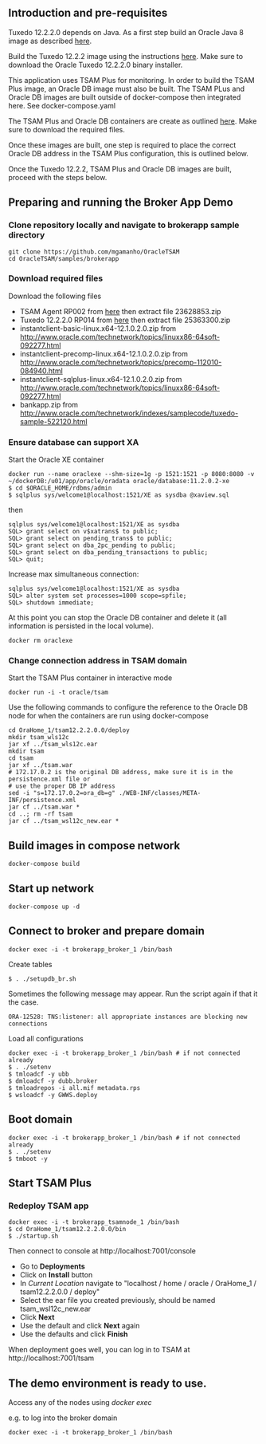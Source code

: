 ## Introduction and pre-requisites

Tuxedo 12.2.2.0 depends on Java. As a first step build an Oracle Java 8 image as described [here](https://github.com/oracle/docker-images/tree/master/OracleJava).

Build the Tuxedo 12.2.2 image using the instructions [here](https://github.com/oracle/docker-images/tree/master/OracleTuxedo). Make sure to download the Oracle Tuxedo 12.2.2.0 binary installer.

This application uses TSAM Plus for monitoring. In order to build the TSAM Plus image, an Oracle DB image must also be built. The TSAM PLus and Oracle DB images are built outside of docker-compose then integrated here. See docker-compose.yaml

The TSAM Plus and Oracle DB containers are create as outlined [here](https://github.com/mgamanho/OracleTSAM). Make sure to download the required files.

Once these images are built, one step is required to place the correct Oracle DB address in the TSAM Plus configuration, this is outlined below.

Once the Tuxedo 12.2.2, TSAM Plus and Oracle DB images are built, proceed with the steps below.

## Preparing and running the Broker App Demo

### Clone repository locally and navigate to brokerapp sample directory

    git clone https://github.com/mgamanho/OracleTSAM
    cd OracleTSAM/samples/brokerapp

### Download required files

Download the following files

* TSAM Agent RP002 from [here](https://support.oracle.com/epmos/faces/PatchSearchResults?searchdata=%3Ccontext+type%3D%22BASIC%22+search%3D%22%26lt%3BSearch%26gt%3B%0A%26lt%3BFilter+name%3D%26quot%3Bpatch_number%26quot%3B+op%3D%26quot%3Bis%26quot%3B+value%3D%26quot%3B25389632%26quot%3B%2F%26gt%3B%0A%26lt%3BFilter+name%3D%26quot%3Bexclude_superseded%26quot%3B+op%3D%26quot%3Bis%26quot%3B+value%3D%26quot%3Bfalse%26quot%3B%2F%26gt%3B%0A%26lt%3B%2FSearch%26gt%3B%22%2F%3E) then extract file 23628853.zip
* Tuxedo 12.2.2.0 RP014 from [here](https://support.oracle.com/epmos/faces/PatchSearchResults?searchdata=%3Ccontext+type%3D%22BASIC%22+search%3D%22%26lt%3BSearch%26gt%3B%0A%26lt%3BFilter+name%3D%26quot%3Bpatch_number%26quot%3B+op%3D%26quot%3Bis%26quot%3B+value%3D%26quot%3B25219794%26quot%3B%2F%26gt%3B%0A%26lt%3BFilter+name%3D%26quot%3Bexclude_superseded%26quot%3B+op%3D%26quot%3Bis%26quot%3B+value%3D%26quot%3Bfalse%26quot%3B%2F%26gt%3B%0A%26lt%3B%2FSearch%26gt%3B%22%2F%3E) then extract file 25363300.zip
* instantclient-basic-linux.x64-12.1.0.2.0.zip   from http://www.oracle.com/technetwork/topics/linuxx86-64soft-092277.html
* instantclient-precomp-linux.x64-12.1.0.2.0.zip from http://www.oracle.com/technetwork/topics/precomp-112010-084940.html
* instantclient-sqlplus-linux.x64-12.1.0.2.0.zip from http://www.oracle.com/technetwork/topics/linuxx86-64soft-092277.html
* bankapp.zip from http://www.oracle.com/technetwork/indexes/samplecode/tuxedo-sample-522120.html

### Ensure database can support XA

Start the Oracle XE container

    docker run --name oraclexe --shm-size=1g -p 1521:1521 -p 8080:8080 -v ~/dockerDB:/u01/app/oracle/oradata oracle/database:11.2.0.2-xe
    $ cd $ORACLE_HOME/rdbms/admin
    $ sqlplus sys/welcome1@localhost:1521/XE as sysdba @xaview.sql

then

    sqlplus sys/welcome1@localhost:1521/XE as sysdba
    SQL> grant select on v$xatrans$ to public;
    SQL> grant select on pending_trans$ to public;
    SQL> grant select on dba_2pc_pending to public;
    SQL> grant select on dba_pending_transactions to public;
    SQL> quit;

Increase max simultaneous connection:

    sqlplus sys/welcome1@localhost:1521/XE as sysdba
    SQL> alter system set processes=1000 scope=spfile;
    SQL> shutdown immediate;
    
At this point you can stop the Oracle DB container and delete it (all information is persisted in the local volume).

    docker rm oraclexe

### Change connection address in TSAM domain

Start the TSAM Plus container in interactive mode

    docker run -i -t oracle/tsam
    
Use the following commands to configure the reference to the Oracle DB node for when the containers are run using docker-compose
    
    cd OraHome_1/tsam12.2.2.0.0/deploy
    mkdir tsam_wls12c
    jar xf ../tsam_wls12c.ear
    mkdir tsam
    cd tsam
    jar xf ../tsam.war
    # 172.17.0.2 is the original DB address, make sure it is in the persistence.xml file or
    # use the proper DB IP address
    sed -i "s=172.17.0.2=ora_db=g" ./WEB-INF/classes/META-INF/persistence.xml
    jar cf ../tsam.war *
    cd ..; rm -rf tsam
    jar cf ../tsam_wsl12c_new.ear *

## Build images in compose network

    docker-compose build

## Start up network

    docker-compose up -d 

## Connect to broker and prepare domain

    docker exec -i -t brokerapp_broker_1 /bin/bash

Create tables

    $ . ./setupdb_br.sh

Sometimes the following message may appear. Run the script again if that it the case.

    ORA-12528: TNS:listener: all appropriate instances are blocking new connections

Load all configurations

    docker exec -i -t brokerapp_broker_1 /bin/bash # if not connected already
    $ . ./setenv
    $ tmloadcf -y ubb
    $ dmloadcf -y dubb.broker
    $ tmloadrepos -i all.mif metadata.rps
    $ wsloadcf -y GWWS.deploy

## Boot domain

    docker exec -i -t brokerapp_broker_1 /bin/bash # if not connected already
    $ . ./setenv
    $ tmboot -y

## Start TSAM Plus

### Redeploy TSAM app

    docker exec -i -t brokerapp_tsamnode_1 /bin/bash
    $ cd OraHome_1/tsam12.2.2.0.0/bin
    $ ./startup.sh

Then connect to console at http://localhost:7001/console

* Go to **Deployments**
* Click on **Install** button
* In *Current Location* navigate to "localhost / home / oracle / OraHome_1 / tsam12.2.2.0.0 / deploy"
* Select the ear file you created previously, should be named tsam_wsl12c_new.ear
* Click **Next**
* Use the default and click **Next** again
* Use the defaults and click **Finish**

When deployment goes well, you can log in to TSAM at http://localhost:7001/tsam

## The demo environment is ready to use.

Access any of the nodes using *docker exec*

e.g. to log into the broker domain

    docker exec -i -t brokerapp_broker_1 /bin/bash
